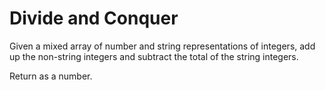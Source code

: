 # Divide and Conquer

Given a mixed array of number and string representations of integers, add up the non-string integers and subtract the total of the string integers.

Return as a number.
